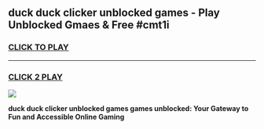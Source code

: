 
## duck duck clicker unblocked games - Play Unblocked Gmaes & Free #cmt1i
<h3>
<a href="https://news.freeplayer.one?title=duck_duck_clicker_unblocked_games&ref=24F">CLICK TO PLAY</a></h3>
<hr>

<h3>
<a href="https://news.freeplayer.one?title=duck_duck_clicker_unblocked_games&ref=24F">CLICK 2 PLAY</a>
  
</h3>

<a href="https://news.freeplayer.one?title=duck_duck_clicker_unblocked_games&ref=24F/"><img src="https://clearcache.store/games.png"></a>


**duck duck clicker unblocked games games unblocked: Your Gateway to Fun and Accessible Online Gaming**
